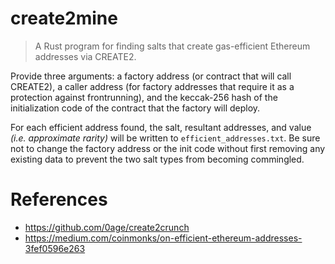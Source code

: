 # create2mine

> A Rust program for finding salts that create gas-efficient Ethereum addresses via CREATE2.

Provide three arguments: a factory address (or contract that will call CREATE2), a caller address (for factory addresses that require it as a protection against frontrunning), and the keccak-256 hash of the initialization code of the contract that the factory will deploy.

For each efficient address found, the salt, resultant addresses, and value _(i.e. approximate rarity)_ will be written to `efficient_addresses.txt`. Be sure not to change the factory address or the init code without first removing any existing data to prevent the two salt types from becoming commingled.

# References

- https://github.com/0age/create2crunch
- https://medium.com/coinmonks/on-efficient-ethereum-addresses-3fef0596e263
